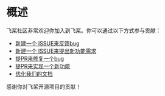 # 概述


飞桨社区非常欢迎你加入到飞桨。你可以通过以下方式参与贡献：


- [新建一个 ISSUE来反馈bug](https://github.com/PaddlePaddle/Paddle/issues/new/choose)
- [新建一个 ISSUE来提出新功能需求](https://github.com/PaddlePaddle/Paddle/issues/new/choose)
- [提PR来修复一个bug](./git_guides/submit_pr_guide_cn.html)
- [提PR来实现一个新功能](./git_guides/submit_pr_guide_cn.html)
- [优化我们的文档](https://github.com/PaddlePaddle/docs/wiki/%E6%96%87%E6%A1%A3%E8%B4%A1%E7%8C%AE%E6%8C%87%E5%8D%97)

感谢你对飞桨开源项目的贡献！
